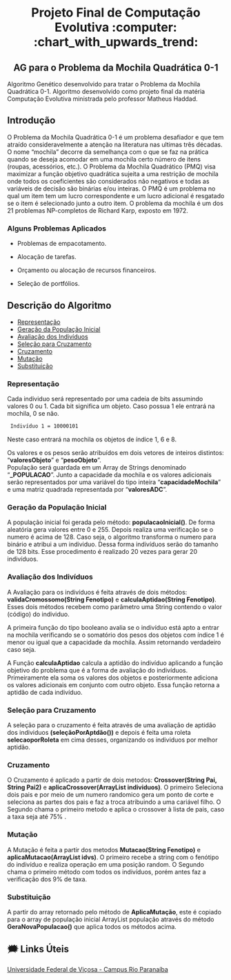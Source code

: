 <h1 align="center"> Projeto Final de Computação Evolutiva :computer:  :chart_with_upwards_trend: </h2>
<h2 align="center"> AG para o Problema da Mochila Quadrática 0-1 </h2>



Algoritmo Genético desenvolvido para tratar o Problema da Mochila Quadrática 0-1. 
Algoritmo desenvolvido como projeto final da matéria Computação Evolutiva ministrada pelo professor Matheus Haddad. 


## Introdução


O Problema da Mochila Quadrática 0-1 é um problema desafiador e que tem atraído consideravelmente a atenção na literatura nas ultimas três décadas. O nome “mochila” decorre da semelhança com o que se faz na prática quando se deseja acomodar em uma mochila certo número de itens (roupas, acessórios, etc.).
O Problema da Mochila Quadrático (PMQ) visa maximizar a função objetivo quadrática sujeita a uma restrição de mochila onde todos os coeficientes são considerados não negativos e todas as variáveis de decisão são binárias e/ou inteiras. O PMQ é um problema no qual um item tem um lucro correspondente e um lucro adicional é resgatado se o item é selecionado junto a outro item. O problema da mochila é um dos 21 problemas NP-completos de Richard Karp, exposto em 1972.




### Alguns Problemas Aplicados


- Problemas de empacotamento.

- Alocação de tarefas.

- Orçamento ou alocação de recursos financeiros.

- Seleção de portfólios.



## Descrição do Algoritmo

- [Representação](#Representação)
- [Geração da População Inicial](#Geração-da-População-Inicial)
- [Avaliação dos Indivíduos](#Avaliação-dos-Indivíduos)
- [Seleção para Cruzamento](#Seleção-para-Cruzamento)
- [Cruzamento](#Cruzamento)
- [Mutação](#Mutação)
- [Substituição](#Substituição)

### **Representação**
Cada individuo será representado por uma cadeia de bits assumindo valores 0 ou 1. Cada bit significa um objeto. Caso possua 1 ele entrará na mochila, 0 se não. 

```sh
 Indivíduo 1 = 10000101
```
Neste caso entrará na mochila os objetos de índice 1, 6 e 8.

Os valores e os pesos serão atribuídos em dois vetores de inteiros distintos: “**valoresObjeto**” e “**pesoObjeto**”.  
População será guardada em um Array de Strings denominado “**_POPULACAO**”. Junto a capacidade da mochila e os valores adicionais serão representados por uma variável do tipo inteira “**capacidadeMochila**” e uma matriz quadrada representada por  “**valoresADC**”.

### **Geração da População Inicial**
A população inicial foi gerada pelo método: **populacaoInicial()**.
De forma aleatória gera valores entre 0 e 255. Depois realiza uma verificação se o numero é acima de 128. Caso seja, o algoritmo transforma o numero para binário e atribui a um individuo. Dessa forma indivíduos serão do tamanho de 128 bits. Esse procedimento é realizado 20 vezes para gerar 20 indivíduos.

### **Avaliação dos Indivíduos**
A Avaliação para os indivíduos é feita através de dois métodos: **validaCromossomo(String Fenotipo)** e **calculaAptidao(String Fenotipo)**. Esses dois métodos recebem como parâmetro uma String contendo o valor (código) do individuo. 

A primeira função do tipo booleano avalia se o indivíduo está apto a entrar na mochila verificando se o somatório dos pesos dos objetos com índice 1 é menor ou igual  que a capacidade da mochila. Assim retornando verdadeiro caso seja. 

A Função **calculaAptidao** calcula a aptidão do indivíduo aplicando a função objetivo do problema que é a forma de avaliação do indivíduos. Primeiramente ela soma os valores dos objetos e posteriormente adiciona os valores adicionais em conjunto com outro objeto. Essa função retorna a  aptidão de cada indivíduo.

### **Seleção para Cruzamento**

A seleção para o cruzamento é feita através de uma avaliação de aptidão dos individuos **(seleçãoPorAptdão())** e depois é feita uma roleta **selecaoporRoleta** em cima desses, organizando os individuos por melhor aptidão. 
### **Cruzamento**
O Cruzamento é aplicado a partir de dois metodos: **Crossover(String Pai, String Pai2)** e **aplicaCrossover(ArrayList<string> individuos)**. O primeiro Seleciona dois pais e por meio de um numero randomico gera um ponto de corte e seleciona as partes dos pais e faz a troca atribuindo a uma cariável filho. O Segundo chama o primeiro metodo e aplica o crossover à lista de pais, caso a taxa seja até 75% . 
### **Mutação**
A Mutação é feita a partir dos metodos **Mutacao(String Fenotipo)** e **aplicaMutacao(ArrayList<String> idvs)**.  O primeiro recebe a string com o fenótipo do indivíduo e realiza operação em uma posição random. O Segundo chama o primeiro método com todos os indivíduos, porém antes faz a verificação dos 9% de taxa. 
### **Substituição**

A partir do array retornado pelo método de **AplicaMutação**, este é copiado para o array de população inicial ArrayList<String> população através do método **GeraNovaPopulacao()** que aplica todos os métodos acima. 




##  🗯 Links Úteis
[Universidade Federal de Viçosa - Campus Rio Paranaíba](http://www.crp.ufv.br)


